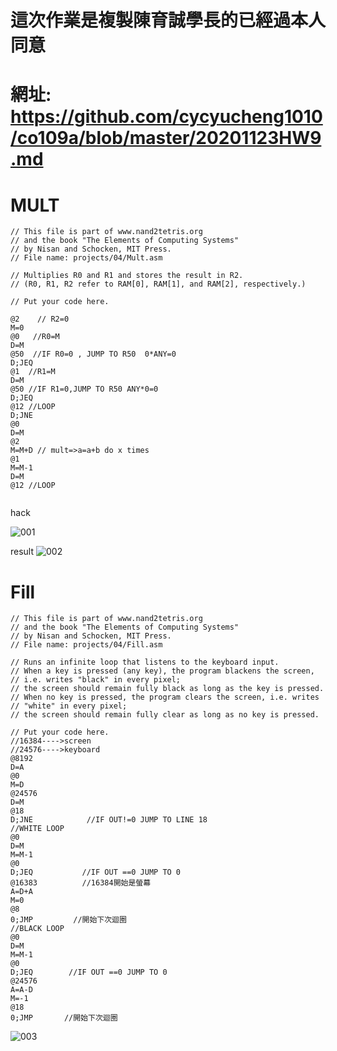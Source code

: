 # 這次作業是複製陳育誠學長的已經過本人同意
# 網址: https://github.com/cycyucheng1010/co109a/blob/master/20201123HW9.md
# MULT
```
// This file is part of www.nand2tetris.org
// and the book "The Elements of Computing Systems"
// by Nisan and Schocken, MIT Press.
// File name: projects/04/Mult.asm

// Multiplies R0 and R1 and stores the result in R2.
// (R0, R1, R2 refer to RAM[0], RAM[1], and RAM[2], respectively.)

// Put your code here.

@2    // R2=0
M=0
@0   //R0=M 
D=M
@50  //IF R0=0 , JUMP TO R50  0*ANY=0
D;JEQ 
@1  //R1=M
D=M
@50 //IF R1=0,JUMP TO R50 ANY*0=0
D;JEQ
@12 //LOOP 
D;JNE
@0
D=M
@2
M=M+D // mult=>a=a+b do x times 
@1
M=M-1
D=M
@12 //LOOP


```
hack

![001](https://user-images.githubusercontent.com/81726807/149134347-9cf67d76-be7e-4e04-a4ad-1bdb3c0d7c70.png)


result
![002](https://user-images.githubusercontent.com/81726807/149134374-af7aba73-3593-4be7-b8c4-a73a00576f11.png)
 
# Fill
```
// This file is part of www.nand2tetris.org
// and the book "The Elements of Computing Systems"
// by Nisan and Schocken, MIT Press.
// File name: projects/04/Fill.asm

// Runs an infinite loop that listens to the keyboard input.
// When a key is pressed (any key), the program blackens the screen,
// i.e. writes "black" in every pixel;
// the screen should remain fully black as long as the key is pressed. 
// When no key is pressed, the program clears the screen, i.e. writes
// "white" in every pixel;
// the screen should remain fully clear as long as no key is pressed.

// Put your code here.
//16384---->screen
//24576---->keyboard
@8192               
D=A               
@0                
M=D                
@24576
D=M
@18                  
D;JNE            //IF OUT!=0 JUMP TO LINE 18
//WHITE LOOP
@0
D=M               
M=M-1                
@0              
D;JEQ           //IF OUT ==0 JUMP TO 0     
@16383          //16384開始是螢幕
A=D+A                
M=0              
@8                
0;JMP         //開始下次迴圈       
//BLACK LOOP
@0
D=M
M=M-1
@0
D;JEQ        //IF OUT ==0 JUMP TO 0        
@24576
A=A-D
M=-1
@18
0;JMP       //開始下次迴圈
```
![003](https://user-images.githubusercontent.com/81726807/149135052-12b91c31-5ac5-4bf3-afcb-744561bc58dc.png)
